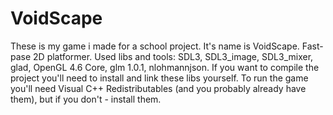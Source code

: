 # VoidScape
These is my game i made for a school project. It's name is VoidScape. Fast-pase 2D platformer.
Used libs and tools: SDL3, SDL3_image, SDL3_mixer, glad, OpenGL 4.6 Core,  glm 1.0.1, nlohmannjson. If you want to compile the project you'll need to install and link these libs yourself.
To run the game you'll need Visual C++ Redistributables (and you probably already have them), but if you don't - install them.